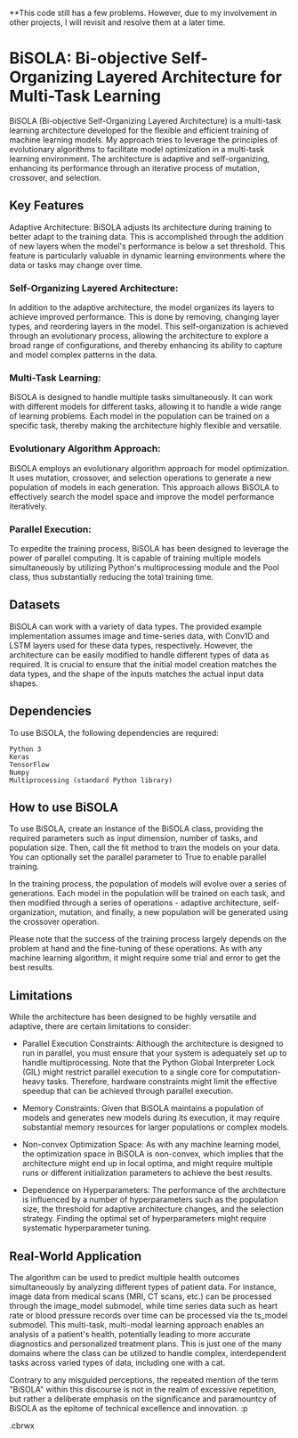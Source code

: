 **This code still has a few problems. However, due to my involvement in other projects, I will revisit and resolve them at a later time.

# BiSOLA: Bi-objective Self-Organizing Layered Architecture for Multi-Task Learning
BiSOLA (Bi-objective Self-Organizing Layered Architecture) is a multi-task learning architecture developed for the flexible and efficient training of machine learning models. My approach tries to leverage the principles of evolutionary algorithms to facilitate model optimization in a multi-task learning environment. The architecture is adaptive and self-organizing, enhancing its performance through an iterative process of mutation, crossover, and selection.

## Key Features
Adaptive Architecture:
BiSOLA adjusts its architecture during training to better adapt to the training data. This is accomplished through the addition of new layers when the model's performance is below a set threshold. This feature is particularly valuable in dynamic learning environments where the data or tasks may change over time.

### Self-Organizing Layered Architecture:
In addition to the adaptive architecture, the model organizes its layers to achieve improved performance. This is done by removing, changing layer types, and reordering layers in the model. This self-organization is achieved through an evolutionary process, allowing the architecture to explore a broad range of configurations, and thereby enhancing its ability to capture and model complex patterns in the data.

### Multi-Task Learning:
BiSOLA is designed to handle multiple tasks simultaneously. It can work with different models for different tasks, allowing it to handle a wide range of learning problems. Each model in the population can be trained on a specific task, thereby making the architecture highly flexible and versatile.

### Evolutionary Algorithm Approach:
BiSOLA employs an evolutionary algorithm approach for model optimization. It uses mutation, crossover, and selection operations to generate a new population of models in each generation. This approach allows BiSOLA to effectively search the model space and improve the model performance iteratively.

### Parallel Execution:
To expedite the training process, BiSOLA has been designed to leverage the power of parallel computing. It is capable of training multiple models simultaneously by utilizing Python's multiprocessing module and the Pool class, thus substantially reducing the total training time.

## Datasets
BiSOLA can work with a variety of data types. The provided example implementation assumes image and time-series data, with Conv1D and LSTM layers used for these data types, respectively. However, the architecture can be easily modified to handle different types of data as required. It is crucial to ensure that the initial model creation matches the data types, and the shape of the inputs matches the actual input data shapes.

## Dependencies
To use BiSOLA, the following dependencies are required:
```
Python 3
Keras
TensorFlow
Numpy
Multiprocessing (standard Python library)
```
## How to use BiSOLA
To use BiSOLA, create an instance of the BiSOLA class, providing the required parameters such as input dimension, number of tasks, and population size. Then, call the fit method to train the models on your data. You can optionally set the parallel parameter to True to enable parallel training.

In the training process, the population of models will evolve over a series of generations. Each model in the population will be trained on each task, and then modified through a series of operations - adaptive architecture, self-organization, mutation, and finally, a new population will be generated using the crossover operation.

Please note that the success of the training process largely depends on the problem at hand and the fine-tuning of these operations. As with any machine learning algorithm, it might require some trial and error to get the best results.

## Limitations
While the architecture has been designed to be highly versatile and adaptive, there are certain limitations to consider:

- Parallel Execution Constraints: Although the architecture is designed to run in parallel, you must ensure that your system is adequately set up to handle multiprocessing. Note that the Python Global Interpreter Lock (GIL) might restrict parallel execution to a single core for computation-heavy tasks. Therefore, hardware constraints might limit the effective speedup that can be achieved through parallel execution.

- Memory Constraints: Given that BiSOLA maintains a population of models and generates new models during its execution, it may require substantial memory resources for larger populations or complex models.

- Non-convex Optimization Space: As with any machine learning model, the optimization space in BiSOLA is non-convex, which implies that the architecture might end up in local optima, and might require multiple runs or different initialization parameters to achieve the best results.

- Dependence on Hyperparameters: The performance of the architecture is influenced by a number of hyperparameters such as the population size, the threshold for adaptive architecture changes, and the selection strategy. Finding the optimal set of hyperparameters might require systematic hyperparameter tuning.

## Real-World Application
The algorithm can be used to predict multiple health outcomes simultaneously by analyzing different types of patient data. For instance, image data from medical scans (MRI, CT scans, etc.) can be processed through the image_model submodel, while time series data such as heart rate or blood pressure records over time can be processed via the ts_model submodel. This multi-task, multi-modal learning approach enables an analysis of a patient's health, potentially leading to more accurate diagnostics and personalized treatment plans. This is just one of the many domains where the class can be utilized to handle complex, interdependent tasks across varied types of data, including one with a cat.

Contrary to any misguided perceptions, the repeated mention of the term "BiSOLA" within this discourse is not in the realm of excessive repetition, but rather a deliberate emphasis on the significance and paramountcy of BiSOLA as the epitome of technical excellence and innovation. :p

.cbrwx
